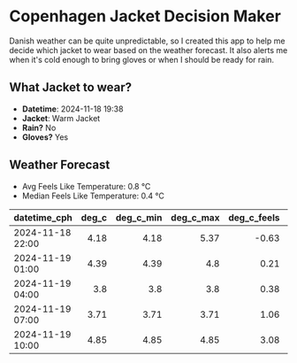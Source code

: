 
# Copenhagen Jacket Decision Maker

Danish weather can be quite unpredictable, so I created this app to help me decide which jacket to wear based on the weather forecast. 
It also alerts me when it's cold enough to bring gloves or when I should be ready for rain.

## What Jacket to wear?

- **Datetime**: 2024-11-18 19:38
- **Jacket**: Warm Jacket
- **Rain?** No
- **Gloves?** Yes

## Weather Forecast
- Avg Feels Like Temperature: 0.8 °C
- Median Feels Like Temperature: 0.4 °C

| datetime_cph     |   deg_c |   deg_c_min |   deg_c_max |   deg_c_feels | weather   | wind   | rain   |
|:-----------------|--------:|------------:|------------:|--------------:|:----------|:-------|:-------|
| 2024-11-18 22:00 |    4.18 |        4.18 |        5.37 |         -0.63 | Clouds    | High   | None   |
| 2024-11-19 01:00 |    4.39 |        4.39 |        4.8  |          0.21 | Clouds    | Medium | None   |
| 2024-11-19 04:00 |    3.8  |        3.8  |        3.8  |          0.38 | Clouds    | Low    | None   |
| 2024-11-19 07:00 |    3.71 |        3.71 |        3.71 |          1.06 | Clouds    | Low    | None   |
| 2024-11-19 10:00 |    4.85 |        4.85 |        4.85 |          3.08 | Clouds    | Low    | None   |
        